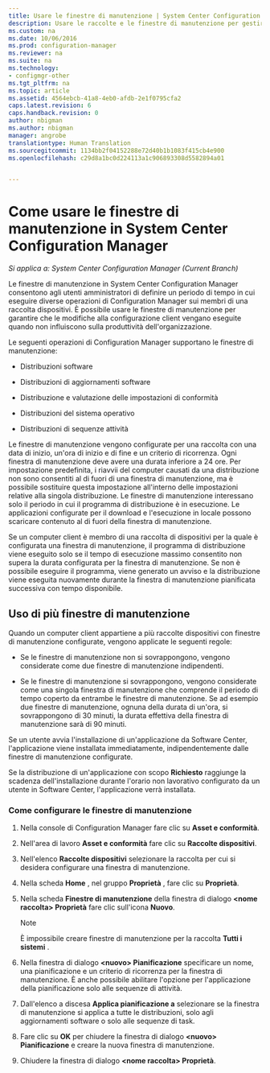 ```yaml
---
title: Usare le finestre di manutenzione | System Center Configuration Manager
description: Usare le raccolte e le finestre di manutenzione per gestire in modo efficace i client in System Center Configuration Manager.
ms.custom: na
ms.date: 10/06/2016
ms.prod: configuration-manager
ms.reviewer: na
ms.suite: na
ms.technology:
- configmgr-other
ms.tgt_pltfrm: na
ms.topic: article
ms.assetid: 4564ebcb-41a8-4eb0-afdb-2e1f0795cfa2
caps.latest.revision: 6
caps.handback.revision: 0
author: nbigman
ms.author: nbigman
manager: angrobe
translationtype: Human Translation
ms.sourcegitcommit: 1134bb2f04152288e72d40b1b1083f415cb4e900
ms.openlocfilehash: c29d8a1bc0d224113a1c906893308d5582894a01


---
```

# <a name="how-to-use-maintenance-windows-in-system-center-configuration-manager"></a>Come usare le finestre di manutenzione in System Center Configuration Manager

*Si applica a: System Center Configuration Manager (Current Branch)*

Le finestre di manutenzione in System Center Configuration Manager consentono agli utenti amministratori di definire un periodo di tempo in cui eseguire diverse operazioni di Configuration Manager sui membri di una raccolta dispositivi. È possibile usare le finestre di manutenzione per garantire che le modifiche alla configurazione client vengano eseguite quando non influiscono sulla produttività dell'organizzazione.  

 Le seguenti operazioni di Configuration Manager supportano le finestre di manutenzione:  

-   Distribuzioni software  

-   Distribuzioni di aggiornamenti software  

-   Distribuzione e valutazione delle impostazioni di conformità  

-   Distribuzioni del sistema operativo  

-   Distribuzioni di sequenze attività  

 Le finestre di manutenzione vengono configurate per una raccolta con una data di inizio, un'ora di inizio e di fine e un criterio di ricorrenza. Ogni finestra di manutenzione deve avere una durata inferiore a 24 ore. Per impostazione predefinita, i riavvii del computer causati da una distribuzione non sono consentiti al di fuori di una finestra di manutenzione, ma è possibile sostituire questa impostazione all'interno delle impostazioni relative alla singola distribuzione. Le finestre di manutenzione interessano solo il periodo in cui il programma di distribuzione è in esecuzione. Le applicazioni configurate per il download e l'esecuzione in locale possono scaricare contenuto al di fuori della finestra di manutenzione.  

 Se un computer client è membro di una raccolta di dispositivi per la quale è configurata una finestra di manutenzione, il programma di distribuzione viene eseguito solo se il tempo di esecuzione massimo consentito non supera la durata configurata per la finestra di manutenzione. Se non è possibile eseguire il programma, viene generato un avviso e la distribuzione viene eseguita nuovamente durante la finestra di manutenzione pianificata successiva con tempo disponibile.  

## <a name="using-multiple-maintenance-windows"></a>Uso di più finestre di manutenzione  
 Quando un computer client appartiene a più raccolte dispositivi con finestre di manutenzione configurate, vengono applicate le seguenti regole:  

-   Se le finestre di manutenzione non si sovrappongono, vengono considerate come due finestre di manutenzione indipendenti.  

-   Se le finestre di manutenzione si sovrappongono, vengono considerate come una singola finestra di manutenzione che comprende il periodo di tempo coperto da entrambe le finestre di manutenzione. Se ad esempio due finestre di manutenzione, ognuna della durata di un'ora, si sovrappongono di 30 minuti, la durata effettiva della finestra di manutenzione sarà di 90 minuti.  

 Se un utente avvia l'installazione di un'applicazione da Software Center, l'applicazione viene installata immediatamente, indipendentemente dalle finestre di manutenzione configurate.  

 Se la distribuzione di un'applicazione con scopo **Richiesto** raggiunge la scadenza dell'installazione durante l'orario non lavorativo configurato da un utente in Software Center, l'applicazione verrà installata.  

### <a name="how-to-configure-maintenance-windows"></a>Come configurare le finestre di manutenzione  

1.  Nella console di Configuration Manager fare clic su **Asset e conformità**.  

2.  Nell'area di lavoro **Asset e conformità** fare clic su **Raccolte dispositivi**.  

3.  Nell'elenco **Raccolte dispositivi** selezionare la raccolta per cui si desidera configurare una finestra di manutenzione.  

4.  Nella scheda **Home** , nel gruppo **Proprietà** , fare clic su **Proprietà**.  

5.  Nella scheda **Finestre di manutenzione** della finestra di dialogo **&lt;nome raccolta\> Proprietà** fare clic sull'icona **Nuovo**.  

    > [!NOTE]  
    >  È impossibile creare finestre di manutenzione per la raccolta **Tutti i sistemi** .  

6.  Nella finestra di dialogo **&lt;nuovo\> Pianificazione** specificare un nome, una pianificazione e un criterio di ricorrenza per la finestra di manutenzione. È anche possibile abilitare l'opzione per l'applicazione della pianificazione solo alle sequenze di attività.  

7.  Dall'elenco a discesa **Applica pianificazione a** selezionare se la finestra di manutenzione si applica a tutte le distribuzioni, solo agli aggiornamenti software o solo alle sequenze di task.  

8.  Fare clic su **OK** per chiudere la finestra di dialogo **&lt;nuovo\> Pianificazione** e creare la nuova finestra di manutenzione.  

9. Chiudere la finestra di dialogo **&lt;nome raccolta\> Proprietà**.  



<!--HONumber=Nov16_HO1-->


